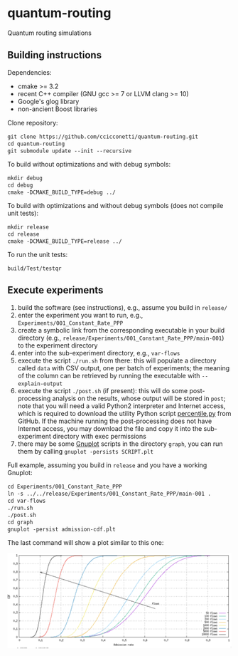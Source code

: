 # quantum-routing
Quantum routing simulations

## Building instructions

Dependencies:

- cmake >= 3.2
- recent C++ compiler (GNU gcc >= 7 or LLVM clang >= 10)
- Google's glog library
- non-ancient Boost libraries

Clone repository:

```
git clone https://github.com/ccicconetti/quantum-routing.git
cd quantum-routing
git submodule update --init --recursive
```

To build without optimizations and with debug symbols:

```
mkdir debug
cd debug
cmake -DCMAKE_BUILD_TYPE=debug ../
```

To build with optimizations and without debug symbols (does not compile unit tests):

```
mkdir release
cd release
cmake -DCMAKE_BUILD_TYPE=release ../
```

To run the unit tests:

```
build/Test/testqr
```

## Execute experiments

1. build the software (see instructions), e.g., assume you build in `release/`
2. enter the experiment you want to run, e.g., `Experiments/001_Constant_Rate_PPP`
3. create a symbolic link from the corresponding executable in your build directory (e.g., `release/Experiments/001_Constant_Rate_PPP/main-001`) to the experiment directory
4. enter into the sub-experiment directory, e.g., `var-flows`
5. execute the script `./run.sh` from there: this will populate a directory called `data` with CSV output, one per batch of experiments; the meaning of the column can be retrieved by running the executable with `--explain-output`
6. execute the script `./post.sh` (if present): this will do some post-processing analysis on the results, whose output will be stored in `post`; note that you will need a valid Python2 interpreter and Internet access, which is required to download the utility Python script [percentile.py](https://raw.githubusercontent.com/ccicconetti/serverlessonedge/master/scripts/percentile.py) from GitHub. If the machine running the post-processing does not have Internet access, you may download the file and copy it into the sub-experiment directory with exec permissions
7. there may be some [Gnuplot](http://www.gnuplot.info/) scripts in the directory `graph`, you can run them by calling `gnuplot -persists SCRIPT.plt`

Full example, assuming you build in `release` and you have a working Gnuplot:

```
cd Experiments/001_Constant_Rate_PPP
ln -s ../../release/Experiments/001_Constant_Rate_PPP/main-001 .
cd var-flows
./run.sh
./post.sh
cd graph
gnuplot -persist admission-cdf.plt
```

The last command will show a plot similar to this one:

![](Docs/var-flows-admission-rate.png)